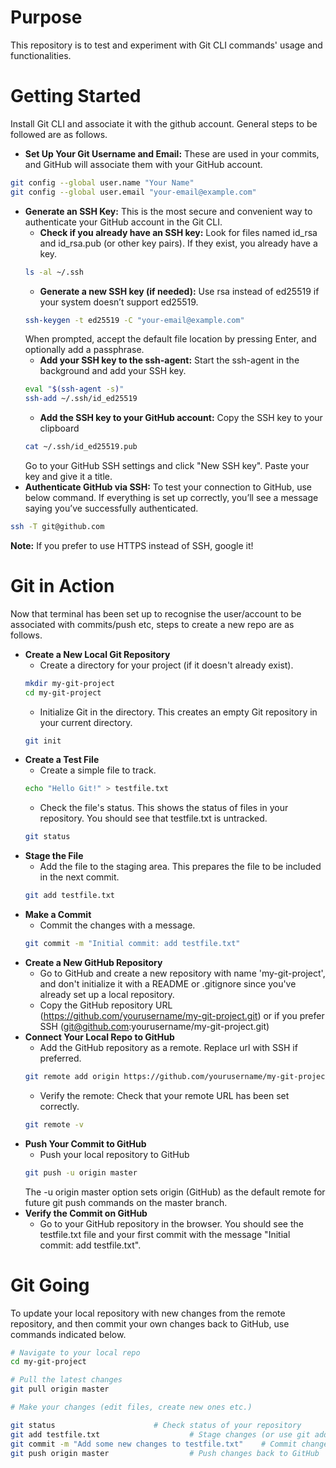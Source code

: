 # Purpose
This repository is to test and experiment with Git CLI commands' usage and functionalities.

# Getting Started

Install Git CLI and associate it with the github account. General steps to be followed are as follows.

- **Set Up Your Git Username and Email:** These are used in your commits, and GitHub will associate them with your GitHub account.
```bash
git config --global user.name "Your Name"
git config --global user.email "your-email@example.com"
```
- **Generate an SSH Key:** This is the most secure and convenient way to authenticate your GitHub account in the Git CLI.
  - **Check if you already have an SSH key:** Look for files named id_rsa and id_rsa.pub (or other key pairs). If they exist, you already have a key.
  ```bash
  ls -al ~/.ssh
  ```
  - **Generate a new SSH key (if needed):** Use rsa instead of ed25519 if your system doesn’t support ed25519.
  ```bash
  ssh-keygen -t ed25519 -C "your-email@example.com"
  ```
  When prompted, accept the default file location by pressing Enter, and optionally add a passphrase.
  - **Add your SSH key to the ssh-agent:** Start the ssh-agent in the background and add your SSH key.
  ```bash
  eval "$(ssh-agent -s)"
  ssh-add ~/.ssh/id_ed25519
  ```
  - **Add the SSH key to your GitHub account:** Copy the SSH key to your clipboard
  ```bash
  cat ~/.ssh/id_ed25519.pub
  ```
  Go to your GitHub SSH settings and click "New SSH key". Paste your key and give it a title.
- **Authenticate GitHub via SSH:** To test your connection to GitHub, use below command. If everything is set up correctly, you’ll see a message saying you’ve successfully authenticated.
```bash
ssh -T git@github.com
```

**Note:** If you prefer to use HTTPS instead of SSH, google it!

# Git in Action

Now that terminal has been set up to recognise the user/account to be associated with commits/push etc, steps to create a new repo are as follows.

- **Create a New Local Git Repository**
  - Create a directory for your project (if it doesn't already exist).
  ```bash
  mkdir my-git-project
  cd my-git-project
  ```
  - Initialize Git in the directory. This creates an empty Git repository in your current directory.
  ```bash
  git init
  ```
- **Create a Test File**
  - Create a simple file to track.
  ```bash
  echo "Hello Git!" > testfile.txt
  ```
  - Check the file's status. This shows the status of files in your repository. You should see that testfile.txt is untracked.
  ```bash
  git status
  ```
- **Stage the File**
  - Add the file to the staging area. This prepares the file to be included in the next commit.
  ```bash
  git add testfile.txt
  ```
- **Make a Commit**
  - Commit the changes with a message.
  ```bash
  git commit -m "Initial commit: add testfile.txt"
  ```
- **Create a New GitHub Repository**
  - Go to GitHub and create a new repository with name 'my-git-project', and don't initialize it with a README or .gitignore since you've already set up a local repository.
  - Copy the GitHub repository URL (https://github.com/yourusername/my-git-project.git) or if you prefer SSH (git@github.com:yourusername/my-git-project.git)
- **Connect Your Local Repo to GitHub**
  - Add the GitHub repository as a remote. Replace url with SSH if preferred.
  ```bash
  git remote add origin https://github.com/yourusername/my-git-project.git
  ```
  - Verify the remote: Check that your remote URL has been set correctly.
  ```bash
  git remote -v
  ```
- **Push Your Commit to GitHub**
  - Push your local repository to GitHub
  ```bash
  git push -u origin master
  ```
  The -u origin master option sets origin (GitHub) as the default remote for future git push commands on the master branch.
- **Verify the Commit on GitHub**
  - Go to your GitHub repository in the browser. You should see the testfile.txt file and your first commit with the message "Initial commit: add testfile.txt".

# Git Going

To update your local repository with new changes from the remote repository, and then commit your own changes back to GitHub, use commands indicated below.

```bash
# Navigate to your local repo
cd my-git-project

# Pull the latest changes
git pull origin master

# Make your changes (edit files, create new ones etc.)

git status						# Check status of your repository
git add testfile.txt					# Stage changes (or use git add . to stage all)
git commit -m "Add some new changes to testfile.txt"	# Commit changes
git push origin master					# Push changes back to GitHub
```

